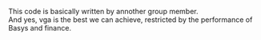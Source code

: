This code is basically written by annother group member.    
And yes, vga is the best we can achieve, restricted by the performance of Basys and finance. 
